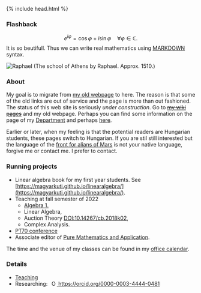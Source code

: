 {% include head.html %}

### Flashback
$$e^{i\varphi}=\cos\varphi + i\sin\varphi\quad\forall \varphi\in\mathbb{C}.$$ 
It is so beutifull. 
Thus we can write real mathematics using 
[MARKDOWN](https://medium.com/@taylorhxu/markdown-for-dummies-a24e982b8e85) 
syntax. 

![Raphael](http://web.uni-corvinus.hu/magyarkuti/raphael.jpg)
(The school of Athens by Raphael. Approx. 1510.)

### About
My goal is to migrate from [my old webpage](http://web.uni-corvinus.hu/magyarkuti/) to here.
The reason is that some of the old links are out of service and the page is more than out fashioned.
The status of this web site is seriously *under construction*. 
Go to ~~[my wiki pages](http://146.110.110.35/mediawiki/index.php/Main_Page)~~ and my old webpage.
Perhaps you can find some information on the page of my [Department](http://web.uni-corvinus.hu/math/) and perhaps [here](https://www.uni-corvinus.hu/fooldal/egyetemunkrol/tanszekek/matematika-tanszek/).

Earlier or later, when my feeling is that the potential readers are Hungarian students, these pages switch to Hungarian.
If you are stil still interested but the language of the [front for alians of Mars](https://en.wikipedia.org/wiki/The_Martians_(scientists)) is not your native language, forgive me or contact me. I prefer to contact.

### Running projects
- Linear algebra book for my first year students. See [https://magyarkuti.github.io/linearalgebra/](https://magyarkuti.github.io/linearalgebra/).
- Teaching at fall semester of 2022
  - [Algebra 1.](https://magyarkuti.github.io/algebra-1/)
  - Linear Algebra,
  - Auction Theory [DOI:10.14267/cb.2018k02](http://unipub.lib.uni-corvinus.hu/3651/),
  - Complex Analysis.
- [PT70 conference](https://magyarkuti.github.io/pt70)
- Associate editor of [Pure Mathematics and Application](https://sciendo.com/journal/PUMA).

The time and the venue of my classes can be found in my [office calendar](https://calendar.google.com/calendar/embed?src=q3p3rt597a1cdvf2ulafbdpbio%40group.calendar.google.com&ctz=Europe%2FBudapest).

### Details
- [Teaching](teaching.md)
- Researching:
    <a
    id="cy-effective-orcid-url"
    class="underline"
     href="https://orcid.org/0000-0003-4444-0481"
     target="orcid.widget"
     rel="me noopener noreferrer"
     style="vertical-align: top">
     <img
        src="https://orcid.org/sites/default/files/images/orcid_16x16.png"
        style="width: 1em; margin-inline-start: 0.5em"
        alt="ORCID iD icon"/>
      https://orcid.org/0000-0003-4444-0481
    </a>
    
<!---
  - Auction theory [DOI:10.14267/cb.2018k02](http://unipub.lib.uni-corvinus.hu/3651/),
-->
